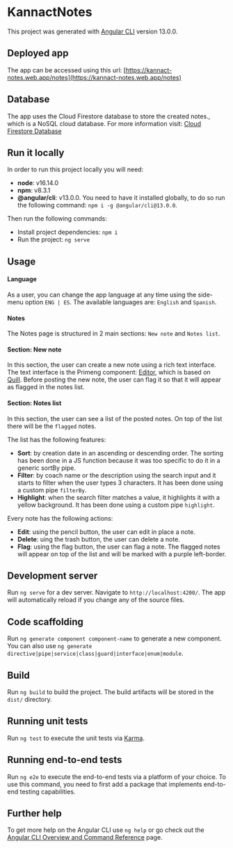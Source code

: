 # KannactNotes

This project was generated with [Angular CLI](https://github.com/angular/angular-cli) version 13.0.0.

## Deployed app

The app can be accessed using this url: [https://kannact-notes.web.app/notes](https://kannact-notes.web.app/notes)

## Database

The app uses the Cloud Firestore database to store the created notes., which is a NoSQL cloud database. For more information visit: [Cloud Firestore Database](https://firebase.google.com/docs/firestore)

## Run it locally

In order to run this project locally you will need:
* **node**: v16.14.0
* **npm**: v8.3.1
* **@angular/cli**: v13.0.0. You need to have it installed globally, to do so run the following command: `npm i -g @angular/cli@13.0.0`.

Then run the following commands:
* Install project dependencies: `npm i`
* Run the project: `ng serve`

## Usage

#### Language

As a user, you can change the app language at any time using the side-menu option `ENG | ES`. The available languages are: `English` and `Spanish`.

#### Notes

The Notes page is structured in 2 main sections: `New note` and `Notes list`.

#### Section: New note

In this section, the user can create a new note using a rich text interface. The text interface is the Primeng component: [Editor](https://www.primefaces.org/primeng/editor), which is based on [Quill](https://quilljs.com/). Before posting the new note, the user can flag it so that it will appear as flagged in the notes list.

#### Section: Notes list

In this section, the user can see a list of the posted notes. On top of the list there will be the `flagged` notes.

The list has the following features:
* **Sort**: by creation date in an ascending or descending order. The sorting has been done in a JS function because it was too specific to do it in a generic sortBy pipe.
* **Filter**: by coach name or the description using the search input and it starts to filter when the user types 3 characters. It has been done using a custom pipe `filterBy`.
* **Highlight**: when the search filter matches a value, it highlights it with a yellow background. It has been done using a custom pipe `highlight`.

Every note has the following actions:
* **Edit**: using the pencil button, the user can edit in place a note.
* **Delete**: uing the trash button, the user can delete a note.
* **Flag**: using the flag button, the user can flag a note. The flagged notes will appear on top of the list and will be marked with a purple left-border.

## Development server

Run `ng serve` for a dev server. Navigate to `http://localhost:4200/`. The app will automatically reload if you change any of the source files.

## Code scaffolding

Run `ng generate component component-name` to generate a new component. You can also use `ng generate directive|pipe|service|class|guard|interface|enum|module`.

## Build

Run `ng build` to build the project. The build artifacts will be stored in the `dist/` directory.

## Running unit tests

Run `ng test` to execute the unit tests via [Karma](https://karma-runner.github.io).

## Running end-to-end tests

Run `ng e2e` to execute the end-to-end tests via a platform of your choice. To use this command, you need to first add a package that implements end-to-end testing capabilities.

## Further help

To get more help on the Angular CLI use `ng help` or go check out the [Angular CLI Overview and Command Reference](https://angular.io/cli) page.
